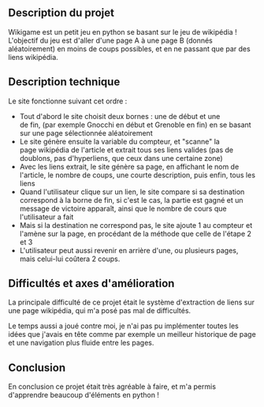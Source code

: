 ## Description du projet

Wikigame est un petit jeu en python se basant sur le jeu de wikipédia ! L'objectif du jeu est d'aller d'une page A à une page B (donnés aléatoirement) en moins de coups possibles, et en ne passant que par des liens wikipédia.

## Description technique

Le site fonctionne suivant cet ordre :

- Tout d'abord le site choisit deux bornes : une de début et une de fin, (par exemple Gnocchi en début et Grenoble en fin) en se basant sur une page sélectionnée aléatoirement
- Le site génère ensuite la variable du compteur, et "scanne" la page wikipédia de l'article et extrait tous ses liens valides (pas de doublons, pas d'hyperliens, que ceux dans une certaine zone)
- Avec les liens extrait, le site génère sa page, en affichant le nom de l'article, le nombre de coups, une courte description, puis enfin, tous les liens
- Quand l'utilisateur clique sur un lien, le site compare si sa destination correspond à la borne de fin, si c'est le cas, la partie est gagné et un message de victoire apparaît, ainsi que le nombre de cours que l'utilisateur a fait
- Mais si la destination ne correspond pas, le site ajoute 1 au compteur et l'amène sur la page, en procédant de la méthode que celle de l'étape 2 et 3
- L'utilisateur peut aussi revenir en arrière d'une, ou plusieurs pages, mais celui-lui coûtera 2 coups.

## Difficultés et axes d'amélioration

La principale difficulté de ce projet était le système d'extraction de liens sur une page wikipédia, qui m'a posé pas mal de difficultés.

Le temps aussi a joué contre moi, je n'ai pas pu implémenter toutes les idées que j'avais en tête comme par exemple un meilleur historique de page et une navigation plus fluide entre les pages.

## Conclusion

En conclusion ce projet était très agréable à faire, et m'a permis d'apprendre beaucoup d'éléments en python !
